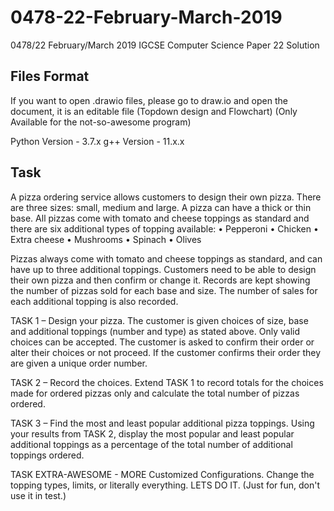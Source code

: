 # 0478-22-February-March-2019
0478/22 February/March 2019 IGCSE Computer Science Paper 22 Solution


## Files Format
If you want to open .drawio files, please go to draw.io and open the document, it is an editable file (Topdown design and Flowchart) (Only Available for the not-so-awesome program)

Python Version - 3.7.x
g++ Version - 11.x.x


## Task
A pizza ordering service allows customers to design their own pizza. There are three sizes: small, medium and large. A pizza can have a thick or thin base. 
All pizzas come with tomato and cheese toppings as standard and there are six additional types of topping available:
• Pepperoni
• Chicken
• Extra cheese
• Mushrooms
• Spinach
• Olives

Pizzas always come with tomato and cheese toppings as standard, and can have up to three additional toppings. Customers need to be able to design their own pizza and then confirm or change it. Records are kept showing the number of pizzas sold for each base and size. The number of sales for each additional topping is also recorded.


TASK 1 – Design your pizza.
The customer is given choices of size, base and additional toppings (number and type) as stated above. Only valid choices can be accepted. The customer is asked to confirm their order or alter their choices or not proceed. If the customer confirms their order they are given a unique order number.

TASK 2 – Record the choices.
Extend TASK 1 to record totals for the choices made for ordered pizzas only and calculate the total number of pizzas ordered.

TASK 3 – Find the most and least popular additional pizza toppings.
Using your results from TASK 2, display the most popular and least popular additional toppings as a percentage of the total number of additional toppings ordered.

TASK EXTRA-AWESOME - MORE Customized Configurations.
Change the topping types, limits, or literally everything. LETS DO IT. (Just for fun, don't use it in test.)
